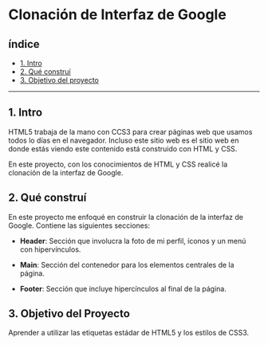 # Clonación de Interfaz de Google

## índice

* [1. Intro](https://github.com/Danirexwex/Clon-de-google-interfaz/blob/main/README.md#1-intro)
* [2. Qué construí](#)
* [3. Objetivo del proyecto](#)

****

## 1. Intro
HTML5 trabaja de la mano con CCS3 para crear páginas web que usamos todos lo días en el navegador. Incluso este sitio web es el sitio web en donde estás viendo este contenido está construido con HTML y CSS.

En este proyecto, con los conocimientos de HTML y CSS realicé la clonación de la interfaz de Google.

## 2. Qué construí 
En este proyecto me enfoqué en construir la clonación de la interfaz de Google. Contiene las siguientes secciones:

* **Header**: Sección que involucra la foto de mi perfil, íconos y un  menú con hipervínculos.

* **Main**: Sección del contenedor para los elementos centrales de la página.

* **Footer**: Sección que incluye hipercínculos al final de la página.

## 3. Objetivo del Proyecto
Aprender a utilizar las etiquetas estádar de HTML5 y los estilos de CSS3. 
